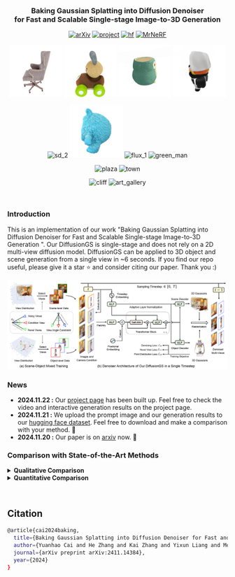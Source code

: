 &nbsp;

<div align="center">

<h3>Baking Gaussian Splatting into Diffusion Denoiser <br> for Fast and Scalable Single-stage Image-to-3D Generation</h3> 

[![arXiv](https://img.shields.io/badge/paper-arxiv-179bd3)](https://arxiv.org/abs/2411.14384)
[![project](https://img.shields.io/badge/project-page-green)](https://caiyuanhao1998.github.io/project/DiffusionGS/)
[![hf](https://img.shields.io/badge/hugging-face-green)](https://huggingface.co/datasets/CaiYuanhao/DiffusionGS)
[![MrNeRF](https://img.shields.io/badge/media-MrNeRF-yellow)](https://x.com/janusch_patas/status/1859867424859856997?ref_src=twsrc%5Egoogle%7Ctwcamp%5Eserp%7Ctwgr%5Etweet)

<p align="center">
  <img src="img/abo.gif" width="24%" alt="abo">
  <img src="img/gso.gif" width="24%" alt="gso">
  <img src="img/real_img.gif" width="24%" alt="real_img">
  <img src="img/wild.gif" width="24%" alt="wild">
</p>
<p align="center">
  <img src="img/sd_2.gif" width="24%" alt="sd_2">
  <img src="img/sd_1.gif" width="24%" alt="sd_1">
  <img src="img/flux_1.gif" width="24%" alt="flux_1">
  <img src="img/green_man.gif" width="24%" alt="green_man">
</p>
<p align="center">
  <img src="img/plaza.gif" width="50%" alt="plaza">
  <img src="img/town.gif" width="48%" alt="town">
</p>
<p align="center">
  <img src="img/cliff.gif" width="49.5%" alt="cliff">
  <img src="img/art_gallery.gif" width="48.5%" alt="art_gallery">
</p>


&nbsp;

</div>



### Introduction
This is an implementation of our work "Baking Gaussian Splatting into Diffusion Denoiser for Fast and Scalable Single-stage Image-to-3D Generation
". Our DiffusionGS is single-stage and does not rely on a 2D multi-view diffusion model. DiffusionGS can be applied to 3D object and scene generation from a single view in ~6 seconds. If you find our repo useful, please give it a star ⭐ and consider citing our paper. Thank you :)

![pipeline](/img/pipeline.png)


### News
- **2024.11.22 :** Our [project page](https://caiyuanhao1998.github.io/project/DiffusionGS/) has been built up. Feel free to check the video and interactive generation results on the project page.
- **2024.11.21 :** We upload the prompt image and our generation results to our [hugging face dataset](https://huggingface.co/datasets/CaiYuanhao/DiffusionGS). Feel free to download and make a comparison with your method. 🤗
- **2024.11.20 :** Our paper is on [arxiv](https://arxiv.org/abs/2411.14384) now. 🚀

### Comparison with State-of-the-Art Methods

<details close>
<summary><b>Qualitative Comparison</b></summary>

![visual_results](/img/compare_figure.png)

</details>


<details close>
<summary><b>Quantitative Comparison</b></summary>

![results1](/img/compare_table.png)

</details>






&nbsp;

## Citation
```sh
@article{cai2024baking,
  title={Baking Gaussian Splatting into Diffusion Denoiser for Fast and Scalable Single-stage Image-to-3D Generation},
  author={Yuanhao Cai and He Zhang and Kai Zhang and Yixun Liang and Mengwei Ren and Fujun Luan and Qing Liu and Soo Ye Kim and Jianming Zhang and Zhifei Zhang and Yuqian Zhou and Zhe Lin and Alan Yuille},
  journal={arXiv preprint arXiv:2411.14384},
  year={2024}
}
```
